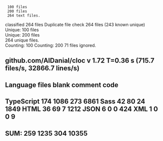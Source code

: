      100 files     200 files     264 text files.
classified 264 filesDuplicate file check 264 files (243 known unique)Unique:      100 files                                          Unique:      200 files                                               264 unique files.                              
Counting:  100Counting:  200      71 files ignored.

github.com/AlDanial/cloc v 1.72  T=0.36 s (715.7 files/s, 32866.7 lines/s)
-------------------------------------------------------------------------------
Language                     files          blank        comment           code
-------------------------------------------------------------------------------
TypeScript                     174           1086            273           6861
Sass                            42             80             24           1849
HTML                            36             69              7           1212
JSON                             6              0              0            424
XML                              1              0              0              9
-------------------------------------------------------------------------------
SUM:                           259           1235            304          10355
-------------------------------------------------------------------------------
